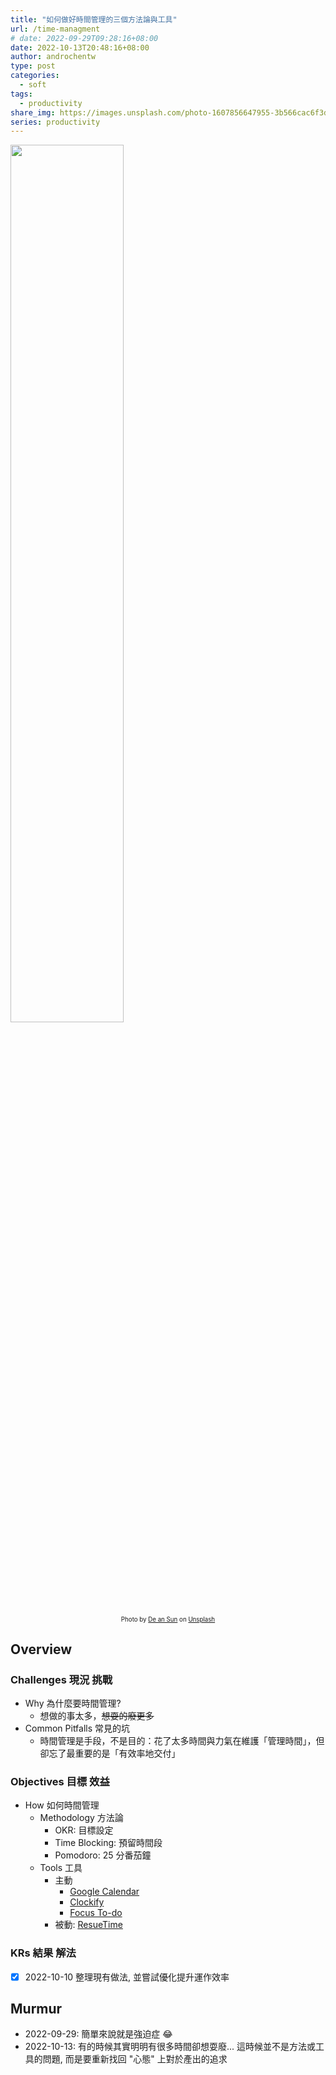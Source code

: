 ```yaml
---
title: "如何做好時間管理的三個方法論與工具"
url: /time-managment
# date: 2022-09-29T09:28:16+08:00
date: 2022-10-13T20:48:16+08:00
author: androchentw
type: post
categories:
  - soft
tags: 
  - productivity
share_img: https://images.unsplash.com/photo-1607856647955-3b566cac6f3d?ixlib=rb-1.2.1&ixid=MnwxMjA3fDB8MHxwaG90by1wYWdlfHx8fGVufDB8fHx8&auto=format&fit=crop&w=2340&q=80
series: productivity
---
```


<img style="width:60%;" src="https://images.unsplash.com/photo-1607856647955-3b566cac6f3d?ixlib=rb-1.2.1&ixid=MnwxMjA3fDB8MHxwaG90by1wYWdlfHx8fGVufDB8fHx8&auto=format&fit=crop&w=2340&q=80">
<p align="center"><sub><sup>
  Photo by <a href="https://unsplash.com/es/@andyadcon?utm_source=unsplash&utm_medium=referral&utm_content=creditCopyText">De an Sun</a> on <a href="https://unsplash.com/collections/QgcZDR5UeaE/time?utm_source=unsplash&utm_medium=referral&utm_content=creditCopyText">Unsplash</a>
</sup></sub></p>

## Overview

### Challenges 現況 挑戰

* Why 為什麼要時間管理?
  * 想做的事太多，~~想耍的廢更多~~
* Common Pitfalls 常見的坑
  * 時間管理是手段，不是目的：花了太多時間與力氣在維護「管理時間」，但卻忘了最重要的是「有效率地交付」

<!--more-->

### Objectives 目標 效益

* How 如何時間管理
  * Methodology 方法論
    * OKR: 目標設定
    * Time Blocking: 預留時間段
    * Pomodoro: 25 分番茄鐘
  * Tools 工具
    * 主動
      * [Google Calendar](https://calendar.google.com/calendar)
      * [Clockify](https://clockify.me/)
      * [Focus To-do](https://www.focustodo.cn/)
    * 被動: [ResueTime](https://www.rescuetime.com/)

### KRs 結果 解法

* [x] 2022-10-10 整理現有做法, 並嘗試優化提升運作效率

## Murmur

* 2022-09-29: 簡單來說就是強迫症 😂
* 2022-10-13: 有的時候其實明明有很多時間卻想耍廢... 這時候並不是方法或工具的問題, 而是要重新找回 "心態" 上對於產出的追求
